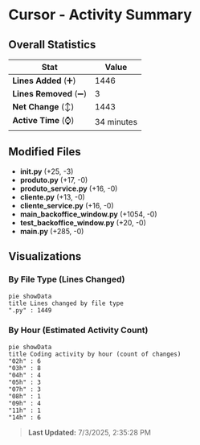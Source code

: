 # Cursor - Activity Summary 

## Overall Statistics

| Stat                   | Value                                                             |
| ---------------------- | ----------------------------------------------------------------- |
| **Lines Added** (➕)   | 1446                                          |
| **Lines Removed** (➖) | 3                                        |
| **Net Change** (↕)    | 1443                |
| **Active Time** (⌚)   | 34 minutes |


## Modified Files
- **__init__.py** (+25, -3)
- **produto.py** (+17, -0)
- **produto_service.py** (+16, -0)
- **cliente.py** (+13, -0)
- **cliente_service.py** (+16, -0)
- **main_backoffice_window.py** (+1054, -0)
- **test_backoffice_window.py** (+20, -0)
- **main.py** (+285, -0)

## Visualizations

### By File Type (Lines Changed)

```mermaid
pie showData
title Lines changed by file type
".py" : 1449
```

### By Hour (Estimated Activity Count)

```mermaid
pie showData
title Coding activity by hour (count of changes)
"02h" : 6
"03h" : 8
"04h" : 4
"05h" : 3
"07h" : 3
"08h" : 1
"09h" : 4
"11h" : 1
"14h" : 6
```


> **Last Updated:** 7/3/2025, 2:35:28 PM